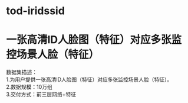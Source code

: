 # tod-iridssid  
# 一张高清ID人脸图（特征）对应多张监控场景人脸（特征）
数据集描述：<br>
1.为用户提供一张高清ID人脸图（特征）对应多张监控场景人脸（特征）。<br>
2.数据规模：10万组<br>
3.交付方式：前三层网络+特征<br>
